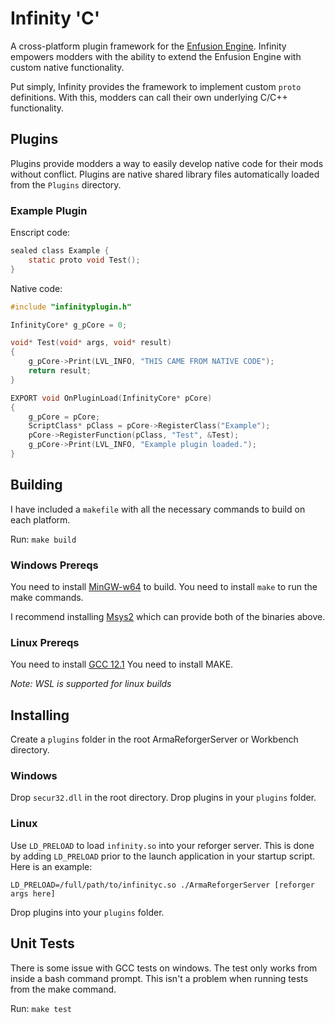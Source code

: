 # Infinity 'C'

A cross-platform plugin framework for the [Enfusion Engine](#). Infinity empowers modders with the ability to extend the Enfusion Engine with custom native functionality. 

Put simply, Infinity provides the framework to implement custom `proto` definitions. With this, modders can call their own underlying C/C++ functionality.

## Plugins 

Plugins provide modders a way to easily develop native code for their mods without conflict. Plugins are native shared library files automatically loaded from the `Plugins` directory.

### Example Plugin

Enscript code:

```c
sealed class Example {
	static proto void Test();
}
```

Native code:

```c
#include "infinityplugin.h"

InfinityCore* g_pCore = 0;

void* Test(void* args, void* result)
{
	g_pCore->Print(LVL_INFO, "THIS CAME FROM NATIVE CODE");
	return result;
}

EXPORT void OnPluginLoad(InfinityCore* pCore)
{
    g_pCore = pCore;
    ScriptClass* pClass = pCore->RegisterClass("Example");
    pCore->RegisterFunction(pClass, "Test", &Test);
    g_pCore->Print(LVL_INFO, "Example plugin loaded.");
}
```

## Building

I have included a `makefile` with all the necessary commands to build on each platform.

Run: `make build`

### Windows Prereqs

You need to install [MinGW-w64](https://www.mingw-w64.org/downloads/) to build. 
You need to install `make` to run the make commands.

I recommend installing [Msys2](https://www.msys2.org/) which can provide both of the binaries above.

### Linux Prereqs

You need to install [GCC 12.1](https://tutorialforlinux.com/2022/05/25/step-by-step-gcc-12-1-ubuntu-20-04-installation-guide/)
You need to install MAKE.

_Note: WSL is supported for linux builds_

## Installing

Create a `plugins` folder in the root ArmaReforgerServer or Workbench directory.

### Windows

Drop `secur32.dll` in the root directory.
Drop plugins in your `plugins` folder.

### Linux

Use `LD_PRELOAD` to load `infinity.so` into your reforger server. This is done by adding `LD_PRELOAD` prior to the launch application in your startup script. Here is an example:

`LD_PRELOAD=/full/path/to/infinityc.so ./ArmaReforgerServer [reforger args here]`

Drop plugins into your `plugins` folder.


## Unit Tests

There is some issue with GCC tests on windows. The test only works from inside a bash command prompt. This isn't a problem when running tests from the make command. 

Run: `make test`